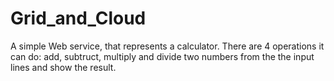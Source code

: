 # Grid_and_Cloud
A simple Web service, that represents a calculator. There are 4 operations it can do: add, subtruct, multiply and divide two numbers from the the input lines and show the result.
